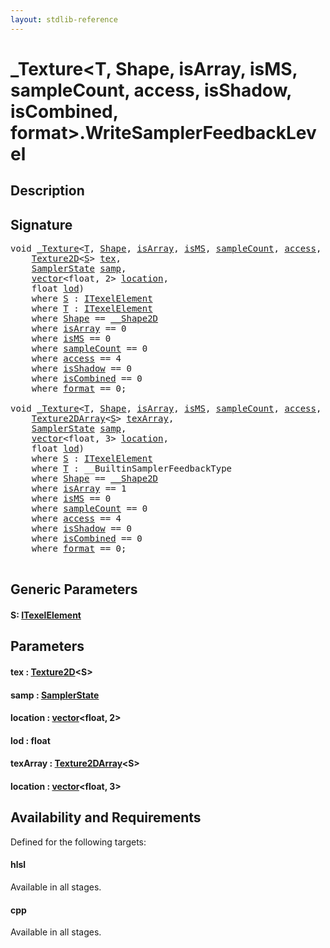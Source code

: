 ```yaml
---
layout: stdlib-reference
---
```


# \_Texture\<T, Shape, isArray, isMS, sampleCount, access, isShadow, isCombined, format\>\.WriteSamplerFeedbackLevel

## Description





## Signature 

<pre>
<span class="code_keyword">void</span> <a href="../index.html" class="code_type">_Texture</a>&lt;<a href="../index.html#typeparam-T" class="code_type">T</a>, <a href="../index.html#typeparam-Shape" class="code_type">Shape</a>, <a href="../index.html#decl-isArray" class="code_var">isArray</a>, <a href="../index.html#decl-isMS" class="code_var">isMS</a>, <a href="../index.html#decl-sampleCount" class="code_var">sampleCount</a>, <a href="../index.html#decl-access" class="code_var">access</a>, <a href="../index.html#decl-isShadow" class="code_var">isShadow</a>, <a href="../index.html#decl-isCombined" class="code_var">isCombined</a>, <a href="../index.html#decl-format" class="code_var">format</a>&gt;.<a href=".html">WriteSamplerFeedbackLevel</a>&lt;<a href=".html#typeparam-S" class="code_type">S</a>&gt;(
    <a href="../../texture2d-08.html" class="code_type">Texture2D</a>&lt;<a href=".html#typeparam-S" class="code_type">S</a>&gt; <a href=".html#decl-tex" class="code_param">tex</a>,
    <a href="../../samplerstate-07/index.html" class="code_type">SamplerState</a> <a href=".html#decl-samp" class="code_param">samp</a>,
    <a href="../../vector/index.html" class="code_type">vector</a>&lt;<span class="code_keyword">float</span>, 2&gt; <a href=".html#decl-location" class="code_param">location</a>,
    <span class="code_keyword">float</span> <a href=".html#decl-lod" class="code_param">lod</a>)
    <span class='code_keyword'>where</span> <a href=".html#typeparam-S" class="code_type">S</a> : <a href="../../../interfaces/itexelelement-016/index.html" class="code_type">ITexelElement</a>
    <span class='code_keyword'>where</span> <a href="../index.html#typeparam-T" class="code_type">T</a> : <a href="../../../interfaces/itexelelement-016/index.html" class="code_type">ITexelElement</a>
    <span class='code_keyword'>where</span> <a href="../index.html#typeparam-Shape" class="code_type">Shape</a> == <a href="../../0_shape2d-028/index.html" class="code_type">__Shape2D</a>
    <span class='code_keyword'>where</span> <a href="../index.html#decl-isArray" class="code_var">isArray</a> == 0
    <span class='code_keyword'>where</span> <a href="../index.html#decl-isMS" class="code_var">isMS</a> == 0
    <span class='code_keyword'>where</span> <a href="../index.html#decl-sampleCount" class="code_var">sampleCount</a> == 0
    <span class='code_keyword'>where</span> <a href="../index.html#decl-access" class="code_var">access</a> == 4
    <span class='code_keyword'>where</span> <a href="../index.html#decl-isShadow" class="code_var">isShadow</a> == 0
    <span class='code_keyword'>where</span> <a href="../index.html#decl-isCombined" class="code_var">isCombined</a> == 0
    <span class='code_keyword'>where</span> <a href="../index.html#decl-format" class="code_var">format</a> == 0;

<span class="code_keyword">void</span> <a href="../index.html" class="code_type">_Texture</a>&lt;<a href="../index.html#typeparam-T" class="code_type">T</a>, <a href="../index.html#typeparam-Shape" class="code_type">Shape</a>, <a href="../index.html#decl-isArray" class="code_var">isArray</a>, <a href="../index.html#decl-isMS" class="code_var">isMS</a>, <a href="../index.html#decl-sampleCount" class="code_var">sampleCount</a>, <a href="../index.html#decl-access" class="code_var">access</a>, <a href="../index.html#decl-isShadow" class="code_var">isShadow</a>, <a href="../index.html#decl-isCombined" class="code_var">isCombined</a>, <a href="../index.html#decl-format" class="code_var">format</a>&gt;.<a href=".html">WriteSamplerFeedbackLevel</a>&lt;<a href=".html#typeparam-S" class="code_type">S</a>&gt;(
    <a href="../../texture2darray-089.html" class="code_type">Texture2DArray</a>&lt;<a href=".html#typeparam-S" class="code_type">S</a>&gt; <a href=".html#decl-texArray" class="code_param">texArray</a>,
    <a href="../../samplerstate-07/index.html" class="code_type">SamplerState</a> <a href=".html#decl-samp" class="code_param">samp</a>,
    <a href="../../vector/index.html" class="code_type">vector</a>&lt;<span class="code_keyword">float</span>, 3&gt; <a href=".html#decl-location" class="code_param">location</a>,
    <span class="code_keyword">float</span> <a href=".html#decl-lod" class="code_param">lod</a>)
    <span class='code_keyword'>where</span> <a href=".html#typeparam-S" class="code_type">S</a> : <a href="../../../interfaces/itexelelement-016/index.html" class="code_type">ITexelElement</a>
    <span class='code_keyword'>where</span> <a href="../index.html#typeparam-T" class="code_type">T</a> : __BuiltinSamplerFeedbackType
    <span class='code_keyword'>where</span> <a href="../index.html#typeparam-Shape" class="code_type">Shape</a> == <a href="../../0_shape2d-028/index.html" class="code_type">__Shape2D</a>
    <span class='code_keyword'>where</span> <a href="../index.html#decl-isArray" class="code_var">isArray</a> == 1
    <span class='code_keyword'>where</span> <a href="../index.html#decl-isMS" class="code_var">isMS</a> == 0
    <span class='code_keyword'>where</span> <a href="../index.html#decl-sampleCount" class="code_var">sampleCount</a> == 0
    <span class='code_keyword'>where</span> <a href="../index.html#decl-access" class="code_var">access</a> == 4
    <span class='code_keyword'>where</span> <a href="../index.html#decl-isShadow" class="code_var">isShadow</a> == 0
    <span class='code_keyword'>where</span> <a href="../index.html#decl-isCombined" class="code_var">isCombined</a> == 0
    <span class='code_keyword'>where</span> <a href="../index.html#decl-format" class="code_var">format</a> == 0;

</pre>

## Generic Parameters

####  <a id="typeparam-S"></a>S: [ITexelElement](../../../interfaces/itexelelement-016/index.html)

## Parameters

####  <a id="decl-tex"></a>tex  : [Texture2D](../../texture2d-08.html)\<S\>
####  <a id="decl-samp"></a>samp  : [SamplerState](../../samplerstate-07/index.html)
####  <a id="decl-location"></a>location  : [vector](../../vector/index.html)\<float, 2\>
####  <a id="decl-lod"></a>lod  : float
####  <a id="decl-texArray"></a>texArray  : [Texture2DArray](../../texture2darray-089.html)\<S\>
####  <a id="decl-location"></a>location  : [vector](../../vector/index.html)\<float, 3\>

## Availability and Requirements

Defined for the following targets:

#### hlsl
Available in all stages.

#### cpp
Available in all stages.



